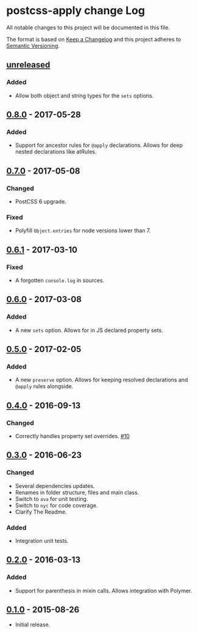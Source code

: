 # postcss-apply change Log

All notable changes to this project will be documented in this file.

The format is based on [Keep a Changelog](http://keepachangelog.com/)
and this project adheres to [Semantic Versioning](http://semver.org/).

## [unreleased]
### Added
  * Allow both object and string types for the `sets` options.

## [0.8.0] - 2017-05-28
### Added
  * Support for ancestor rules for `@apply` declarations.
    Allows for deep nested declarations like atRules.

## [0.7.0] - 2017-05-08
### Changed
  * PostCSS 6 upgrade.

### Fixed
  * Polyfill `Object.entries` for node versions lower than 7.

## [0.6.1] - 2017-03-10
### Fixed
  * A forgotten `console.log` in sources.

## [0.6.0] - 2017-03-08
### Added
  * A new `sets` option.
    Allows for in JS declared property sets.

## [0.5.0] - 2017-02-05
### Added
  * A new `preserve` option.
    Allows for keeping resolved declarations and `@apply` rules alongside.

## [0.4.0] - 2016-09-13
### Changed
  * Correctly handles property set overrides.
    [#10](https://github.com/pascalduez/postcss-apply/issues/10)

## [0.3.0] - 2016-06-23
### Changed
  * Several dependencies updates.
  * Renames in folder structure, files and main class.
  * Switch to `ava` for unit testing.
  * Switch to `nyc` for code coverage.
  * Clarify The Readme.
### Added
  * Integration unit tests.

## [0.2.0] - 2016-03-13
### Added
  * Support for parenthesis in mixin calls.
    Allows integration with Polymer.

## [0.1.0] - 2015-08-26
  * Initial release.

[Unreleased]: https://github.com/pascalduez/postcss-apply/compare/0.8.0...HEAD
[0.8.0]: https://github.com/pascalduez/postcss-apply/compare/0.7.0...0.8.0
[0.7.0]: https://github.com/pascalduez/postcss-apply/compare/0.6.1...0.7.0
[0.6.1]: https://github.com/pascalduez/postcss-apply/compare/0.6.0...0.6.1
[0.6.0]: https://github.com/pascalduez/postcss-apply/compare/0.5.0...0.6.0
[0.5.0]: https://github.com/pascalduez/postcss-apply/compare/0.4.0...0.5.0
[0.4.0]: https://github.com/pascalduez/postcss-apply/compare/0.3.0...0.4.0
[0.3.0]: https://github.com/pascalduez/postcss-apply/compare/0.2.0...0.3.0
[0.2.0]: https://github.com/pascalduez/postcss-apply/compare/0.1.0...0.2.0
[0.1.0]: https://github.com/pascalduez/postcss-apply/tags/0.1.0
